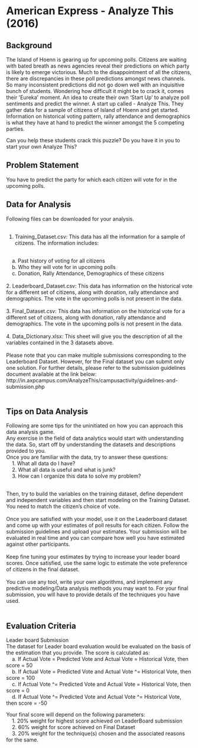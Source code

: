 <h1> American Express - Analyze This (2016) </h1>


<h2> Background </h2>

The Island of Hoenn is gearing up for upcoming polls. Citizens are waiting with bated breath as news agencies reveal their predictions on which party is likely to emerge victorious.
Much to the disappointment of all the citizens, there are discrepancies in these poll predictions amongst news channels.
So many inconsistent predictions did not go down well with an inquisitive bunch of students. Wondering how difficult it might be to crack it, comes their 'Eureka' moment.
An idea to create their own ‘Start Up’ to analyze poll sentiments and predict the winner. A start up called - Analyze This.
They gather data for a sample of citizens of Island of Hoenn and get started.
Information on historical voting pattern, rally attendance and demographics is what they have at hand to predict the winner amongst the 5 competing parties.

Can you help these students crack this puzzle? Do you have it in you to start your own Analyze This?


<h2> Problem Statement </h2>

You have to predict the party for which each citizen will vote for in the upcoming polls.


<h2> Data for Analysis </h2>

Following files can be downloaded for your analysis. <br><br>
1. Training_Dataset.csv: This data has all the information for a sample of citizens. The information includes:
<br>
&nbsp; &nbsp; a. Past history of voting for all citizens
<br>
&nbsp; &nbsp; b. Who they will vote for in upcoming polls
<br>
&nbsp; &nbsp; c. Donation, Rally Attendance, Demographics of these citizens
<br><br>
2. Leaderboard_Dataset.csv: This data has information on the historical vote for a different set of citizens, along with donation, rally attendance and demographics. The vote in the upcoming polls is not present in the data.
<br><br>
3. Final_Dataset.csv: This data has information on the historical vote for a different set of citizens, along with donation, rally attendance and demographics. The vote in the upcoming polls is not present in the data.
<br><br>
4. Data_Dictionary.xlsx: This sheet will give you the description of all the variables contained in the 3 datasets above.
<br><br>
Please note that you can make multiple submissions corresponding to the Leaderboard Dataset. However, for the Final dataset you can submit only one solution. For further details, please refer to the submission guidelines document available at the link below: http://in.axpcampus.com/AnalyzeThis/campusactivity/guidelines-and-submission.php
<br><br>


<h2> Tips on Data Analysis </h2>

Following are some tips for the uninitiated on how you can approach this data analysis game.
<br>
Any exercise in the field of data analytics would start with understanding the data.  So, start off by understanding the datasets and descriptions provided to you.
<br>
Once you are familiar with the data, try to answer these questions:
<br>
&nbsp; &nbsp; 1. What all data do I have?
<br>
&nbsp; &nbsp; 2. What all data is useful and what is junk?
<br>
&nbsp; &nbsp; 3. How can I organize this data to solve my problem?
<br><br>

Then, try to build the variables on the training dataset, define dependent and independent variables and then start modeling on the Training Dataset. You need to match the citizen’s choice of vote.
<br><br>
Once you are satisfied with your model, use it on the Leaderboard dataset and come up with your estimates of poll results for each citizen. Follow the submission guidelines and upload your estimates. Your submission will be evaluated in real time and you can compare how well you have estimated against other participants.
<br><br>
Keep fine tuning your estimates by trying to increase your leader board scores. Once satisfied, use the same logic to estimate the vote preference of citizens in the final dataset. 
<br><br>
You can use any tool, write your own algorithms, and implement any predictive modeling/Data analysis methods you may want to. For your final submission, you will have to provide details of the techniques you have used.
<br><br>


<h2>Evaluation Criteria </h2>

Leader board Submission
<br>
The dataset for Leader board evaluation would be evaluated on the basis of the estimation that you provide. The score is calculated as:
<br>
&nbsp; &nbsp; a. If Actual Vote = Predicted Vote and Actual Vote = Historical Vote, then score = 50
<br>
&nbsp; &nbsp; b. If Actual Vote = Predicted Vote and Actual Vote ^= Historical Vote, then score = 100
<br>
&nbsp; &nbsp; c. If Actual Vote ^= Predicted Vote and Actual Vote = Historical Vote, then score = 0
<br>
&nbsp; &nbsp; d. If Actual Vote ^= Predicted Vote and Actual Vote ^= Historical Vote, then score = -50
<br>

Your final score will depend on the following parameters:
<br>
&nbsp; &nbsp; 1. 20% weight for highest score achieved on LeaderBoard submission
<br>
&nbsp; &nbsp; 2. 60% weight for score achieved on Final Dataset
<br>
&nbsp; &nbsp; 3. 20% weight for the technique(s) chosen and the associated reasons for the same.
